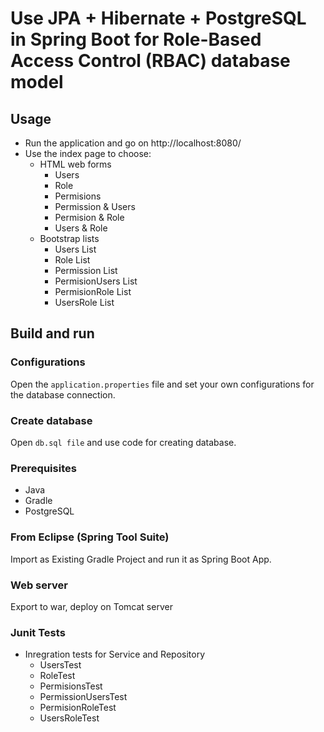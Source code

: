 #   Use JPA + Hibernate + PostgreSQL in Spring Boot for Role-Based Access Control (RBAC) database model

##  Usage
-	Run the application and go on http://localhost:8080/
-	Use the index page to choose: 
    -	HTML web forms  
        -   Users
        -   Role
        -   Permisions
        -   Permission & Users
        -   Permision & Role
        -   Users & Role
    -	Bootstrap lists
        -   Users List
        -   Role List
        -   Permission List
        -   PermisionUsers List
        -   PermisionRole List
        -   UsersRole List
##  Build and run
### Configurations
Open the `application.properties` file and set your own configurations for the database connection.
###    Create database
Open `db.sql file` and use code for creating database.
### Prerequisites
-	Java 
-	Gradle
-	PostgreSQL
###    From Eclipse (Spring Tool Suite)
Import as Existing Gradle Project and run it as Spring Boot App.
###    Web server
Export to war, deploy on Tomcat server
### Junit Tests
- Inregration tests for Service and Repository
    -   UsersTest
    -   RoleTest
    -   PermisionsTest
    -   PermissionUsersTest
    -   PermisionRoleTest
    -   UsersRoleTest
